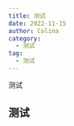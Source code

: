 ```yaml
---
title: 测试
date: 2022-11-15
author: Colina
category:
  - 测试
tag: 
  - 测试
---
```


测试

<!-- more -->
## 测试